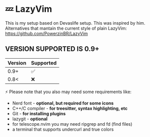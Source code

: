 # 💤 LazyVim
This is my setup based on Devaslife setup.
This was inspired by him.
Alternatives that mantain the current style of plain LazyVim: https://github.com/PowerzinBR/LazyVim

## VERSION SUPPORTED IS **0.9+**

| Version | Supported          |
| ------- | ------------------ |
| 0.9+   | :white_check_mark: |
| 0.8<   | :x:                |

⚡️ Please note that you also may need some requirements like:

- Nerd font - **optional, but required for some icons**
- C++/C compiler - **for treesitter, syntax highlighting, etc**
- Git - **for installing plugins**
- lazygit - **optional**
- for telescope.nvim you may need ripgrep and fd (find files)
- a terminal that supports undercurl and true colors
